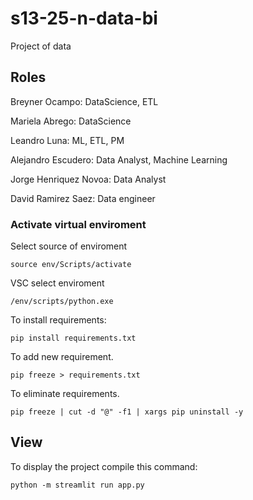 # s13-25-n-data-bi

Project of data

## Roles

Breyner Ocampo: DataScience, ETL

Mariela Abrego: DataScience

Leandro Luna: ML, ETL, PM

Alejandro Escudero: Data Analyst, Machine Learning

Jorge Henriquez Novoa: Data Analyst

David Ramirez Saez: Data engineer

### Activate virtual enviroment

Select source of enviroment

`
source env/Scripts/activate
`

VSC select enviroment

`
/env/scripts/python.exe
`

To install requirements:

`
pip install requirements.txt
`

To add  new requirement.

`
pip freeze > requirements.txt
`

To eliminate requirements.

`
pip freeze | cut -d "@" -f1 | xargs pip uninstall -y
`

## View

To display the project compile this command:

`
python -m streamlit run app.py
`
